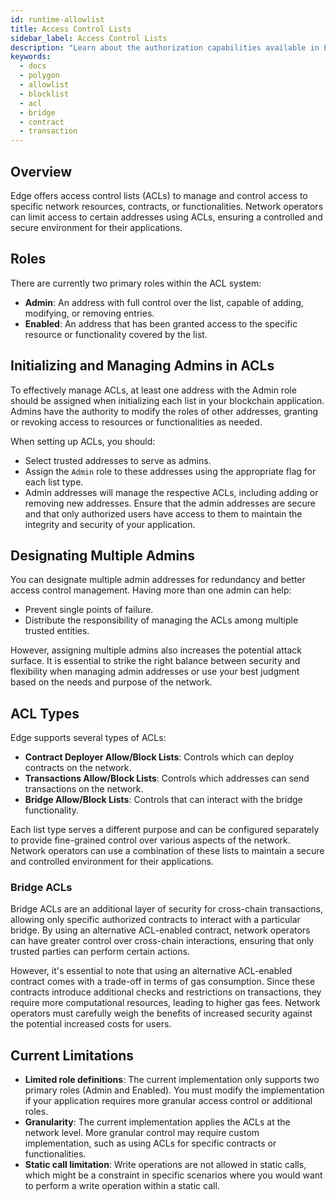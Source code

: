 ```yaml
---
id: runtime-allowlist
title: Access Control Lists
sidebar_label: Access Control Lists
description: "Learn about the authorization capabilities available in Edge."
keywords:
  - docs
  - polygon
  - allowlist
  - blocklist
  - acl
  - bridge
  - contract
  - transaction
---
```


## Overview

Edge offers access control lists (ACLs) to manage and control access to specific network resources, contracts, or functionalities. Network operators can limit access to certain addresses using ACLs, ensuring a controlled and secure environment for their applications.

## Roles

There are currently two primary roles within the ACL system:

- **Admin**: An address with full control over the list, capable of adding, modifying, or removing entries.
- **Enabled**: An address that has been granted access to the specific resource or functionality covered by the list.

## Initializing and Managing Admins in ACLs

To effectively manage ACLs, at least one address with the Admin role should be assigned when initializing each list in your blockchain application. Admins have the authority to modify the roles of other addresses, granting or revoking access to resources or functionalities as needed.

When setting up ACLs, you should:

- Select trusted addresses to serve as admins.
- Assign the `Admin` role to these addresses using the appropriate flag for each list type.
- Admin addresses will manage the respective ACLs, including adding or removing new addresses. Ensure that the admin addresses are secure and that only authorized users have access to them to maintain the integrity and security of your application.

## Designating Multiple Admins

You can designate multiple admin addresses for redundancy and better access control management. Having more than one admin can help:

- Prevent single points of failure.
- Distribute the responsibility of managing the ACLs among multiple trusted entities.

However, assigning multiple admins also increases the potential attack surface. It is essential to strike the right balance between security and flexibility when managing admin addresses or use your best judgment based on the needs and purpose of the network.

## ACL Types

Edge supports several types of ACLs:

- **Contract Deployer Allow/Block Lists**: Controls which can deploy contracts on the network.
- **Transactions Allow/Block Lists**: Controls which addresses can send transactions on the network.
- **Bridge Allow/Block Lists**: Controls that can interact with the bridge functionality.

Each list type serves a different purpose and can be configured separately to provide fine-grained control over various aspects of the network. Network operators can use a combination of these lists to maintain a secure and controlled environment for their applications.

### Bridge ACLs

Bridge ACLs are an additional layer of security for cross-chain transactions, allowing only specific authorized contracts to interact with a particular bridge. By using an alternative ACL-enabled contract, network operators can have greater control over cross-chain interactions, ensuring that only trusted parties can perform certain actions.

However, it's essential to note that using an alternative ACL-enabled contract comes with a trade-off in terms of gas consumption. Since these contracts introduce additional checks and restrictions on transactions, they require more computational resources, leading to higher gas fees. Network operators must carefully weigh the benefits of increased security against the potential increased costs for users.

## Current Limitations

- **Limited role definitions**: The current implementation only supports two primary roles (Admin and Enabled). You must modify the implementation if your application requires more granular access control or additional roles.
- **Granularity**: The current implementation applies the ACLs at the network level. More granular control may require custom implementation, such as using ACLs for specific contracts or functionalities.
- **Static call limitation**: Write operations are not allowed in static calls, which might be a constraint in specific scenarios where you would want to perform a write operation within a static call.
